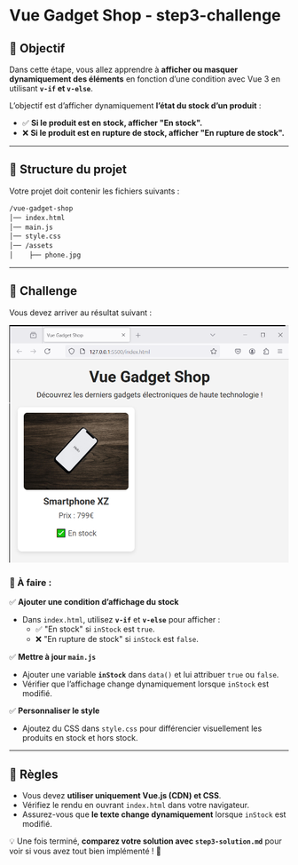 # Vue Gadget Shop - step3-challenge

## 🎯 Objectif

Dans cette étape, vous allez apprendre à **afficher ou masquer dynamiquement des éléments** en fonction d’une condition avec Vue 3 en utilisant **`v-if` et `v-else`**.

L’objectif est d’afficher dynamiquement **l’état du stock d’un produit** :

- ✅ **Si le produit est en stock, afficher "En stock".**
- ❌ **Si le produit est en rupture de stock, afficher "En rupture de stock".**

---

## 📂 Structure du projet

Votre projet doit contenir les fichiers suivants :

```bash
/vue-gadget-shop
│── index.html
│── main.js
│── style.css
│── /assets
│    ├── phone.jpg
```

---

## 🚀 Challenge

Vous devez arriver au résultat suivant :

![Challenge](images/step3-challenge.png)

### 🎯 À faire :

✅ **Ajouter une condition d’affichage du stock**

- Dans `index.html`, utilisez **`v-if`** et **`v-else`** pour afficher :
  - ✅ "En stock" si `inStock` est `true`.
  - ❌ "En rupture de stock" si `inStock` est `false`.

✅ **Mettre à jour `main.js`**

- Ajouter une variable **`inStock`** dans `data()` et lui attribuer `true` ou `false`.
- Vérifier que l’affichage change dynamiquement lorsque `inStock` est modifié.

✅ **Personnaliser le style**

- Ajoutez du CSS dans `style.css` pour différencier visuellement les produits en stock et hors stock.

---

## 📌 Règles

- Vous devez **utiliser uniquement Vue.js (CDN) et CSS**.
- Vérifiez le rendu en ouvrant `index.html` dans votre navigateur.
- Assurez-vous que **le texte change dynamiquement** lorsque `inStock` est modifié.

💡 Une fois terminé, **comparez votre solution avec `step3-solution.md`** pour voir si vous avez tout bien implémenté ! 🚀
